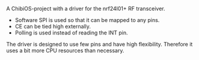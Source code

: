 A ChibiOS-project with a driver for the nrf24l01+ RF transceiver.

* Software SPI is used so that it can be mapped to any pins.
* CE can be tied high externally.
* Polling is used instead of reading the INT pin.

The driver is designed to use few pins and have high flexibility. Therefore it uses a bit more CPU resources than necessary.
